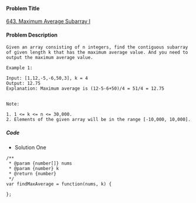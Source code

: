 #### Problem Title
[643. Maximum Average Subarray I](https://leetcode.com/problems/maximum-average-subarray-i/)
#### Problem Description
```
Given an array consisting of n integers, find the contiguous subarray of given length k that has the maximum average value. And you need to output the maximum average value.

Example 1:

Input: [1,12,-5,-6,50,3], k = 4
Output: 12.75
Explanation: Maximum average is (12-5-6+50)/4 = 51/4 = 12.75
 

Note:

1. 1 <= k <= n <= 30,000.
2. Elements of the given array will be in the range [-10,000, 10,000].

```

##### Code

- Solution One
```
/**
 * @param {number[]} nums
 * @param {number} k
 * @return {number}
 */
var findMaxAverage = function(nums, k) {
    
};
```
